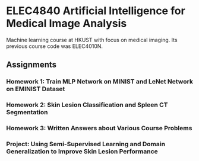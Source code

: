 # ELEC4840 Artificial Intelligence for Medical Image Analysis

Machine learning course at HKUST with focus on medical imaging. Its previous course code was ELEC4010N.

## Assignments

### Homework 1: Train MLP Network on MINIST and LeNet Network on EMINIST Dataset


### Homework 2: Skin Lesion Classification and Spleen CT Segmentation


### Homework 3: Written Answers about Various Course Problems

### Project: Using Semi-Supervised Learning and Domain Generalization to Improve Skin Lesion Performance